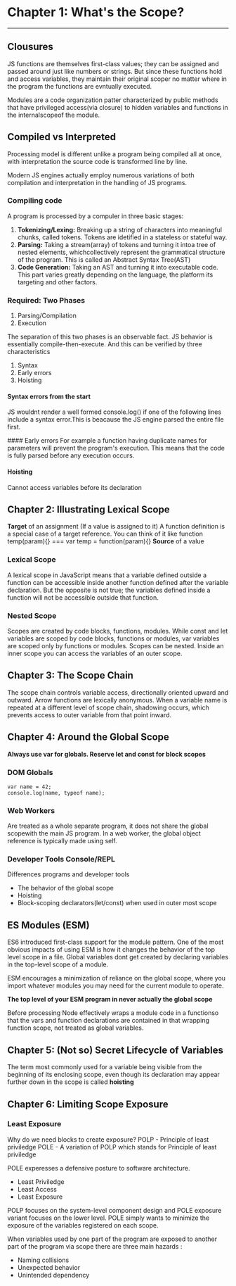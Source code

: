 # Chapter 1: What's the Scope?
____

## Clousures
JS functions are themselves first-class values; they can be assigned and passed around just like numbers or strings. But since these functions hold and access variables, they maintain their original scoper no matter where in the program the functions are evntually executed.

Modules are a code organization patter characterized by public methods that have privileged access(via closure) to hidden variables and functions in the internalscopeof the module.

## Compiled vs Interpreted
Processing model is different unlike a program being compiled all at once, with interpretation the source code is transformed line by line.

Modern JS engines actually employ numerous variations of both compilation and interpretation in the handling of JS programs.

### Compiling code
A program is processed by a compuler in three basic stages:
1. **Tokenizing/Lexing:** Breaking up a string of characters into meaningful chunks, called tokens. Tokens are idetified in a stateless or stateful way.
2. **Parsing:** Taking a stream(array) of tokens and turning it intoa tree of nested elements, whichcollectively represent the grammatical structure of the program. This is called an Abstract Syntax Tree(AST)
3. **Code Generation:** Taking an AST and turning it into executable code. This part varies greatly depending on the language, the platform its targeting and other factors.

### Required: Two Phases
1. Parsing/Compilation 
2. Execution

The separation of this two phases is an observable fact. JS behavior is essentially compile-then-execute. And this can be verified by three characteristics
1. Syntax
2. Early errors
3. Hoisting

#### Syntax errors from the start
JS wouldnt render a well formed console.log() if one of the following lines include a syntax error.This is beacause the JS engine parsed the entire file first.

#### Early errors
For example a function having duplicate names for parameters will prevent the program's execution. This means that the code is fully parsed before any execution occurs.

#### Hoisting
Cannot access variables before its declaration

## Chapter 2: Illustrating Lexical Scope

**Target** of an assignment (If a value is assigned to it)
    A function definition is a special case of a target reference. You can think of it like 
    function temp(param){}  === var temp = function(param){}
**Source** of a value

### Lexical Scope
A lexical scope in JavaScript means that a variable defined outside a function can be accessible inside another function defined after the variable declaration. But the opposite is not true; the variables defined inside a function will not be accessible outside that function.

### Nested Scope
Scopes are created by code blocks, functions, modules. While const and let variables are scoped by code blocks, functions or modules, var variables are scoped only by functions or modules. Scopes can be nested. Inside an inner scope you can access the variables of an outer scope.

## Chapter 3: The Scope Chain

The scope chain controls variable access, directionally oriented upward and outward.
Arrow functions are lexically anonymous.
When a variable name is repeated at a different level of scope chain, shadowing occurs,  which prevents access to outer variable from that point inward.

## Chapter 4: Around the Global Scope
**Always use var for globals. Reserve let and const for block scopes**


### DOM Globals
`````
var name = 42;
console.log(name, typeof name);
`````

### Web Workers
Are treated as a whole separate program, it does not share the global scopewith the main JS program. In a web worker, the global object reference is typically made using self.

### Developer Tools Console/REPL
Differences programs and developer tools
- The behavior of the global scope
- Hoisting
- Block-scoping declarators(let/const) when used in outer most scope

## ES Modules (ESM)
ES6 introduced first-class support for the module pattern. One of the most obvious impacts of using ESM is how it changes the behavior of the top level scope in a file.
Global variables dont get created by declaring variables in the top-level scope of a module.

ESM encourages a minimization of reliance on the global scope, where you import whatever modules you may need for the current module to operate.

**The top level of your ESM program in never actually the global scope**

Before processing Node effectively wraps a module code in a functionso that the vars and function declarations are contained in that wrapping function scope, not treated as global variables.

## Chapter 5: (Not so) Secret Lifecycle of Variables
The term most commonly used for a variable being visible from the beginning of its enclosing scope, even though its declaration may appear further down in the scope is called **hoisting**

## Chapter 6: Limiting Scope Exposure

### Least Exposure
Why do we need blocks to create exposure?
POLP - Principle of least priviledge
POLE - A variation of POLP which stands for Principle of least priviledge 

POLE experesses a defensive posture to software architecture.
- Least Priviledge
- Least Access
- Least Exposure

POLP focuses on the system-level component design and POLE exposure variant focuses on the lower level. POLE simply wants to minimize the exposure of the variables registered on each scope.

When variables used by one part of the program are exposed to another part of the program via scope there are three  main hazards :
- Naming collisions
- Unexpected behavior
- Unintended dependency


